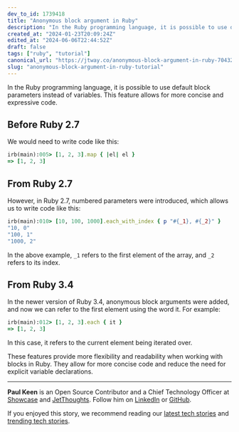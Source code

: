 ```yaml
---
dev_to_id: 1739418
title: "Anonymous block argument in Ruby"
description: "In the Ruby programming language, it is possible to use default block parameters instead of..."
created_at: "2024-01-23T20:09:24Z"
edited_at: "2024-06-06T22:44:52Z"
draft: false
tags: ["ruby", "tutorial"]
canonical_url: "https://jtway.co/anonymous-block-argument-in-ruby-70432da9b5c7"
slug: "anonymous-block-argument-in-ruby-tutorial"
---
```

In the Ruby programming language, it is possible to use default block parameters instead of variables. This feature allows for more concise and expressive code.

## Before Ruby 2.7

We would need to write code like this:

```ruby
irb(main):005> [1, 2, 3].map { |el| el }
=> [1, 2, 3]
```

## From Ruby 2.7

However, in Ruby 2.7, numbered parameters were introduced, which allows us to write code like this:

```ruby
irb(main):010> [10, 100, 1000].each_with_index { p "#{_1}, #{_2}" }
"10, 0"
"100, 1"
"1000, 2"
```

In the above example, `_1` refers to the first element of the array, and `_2` refers to its index.

## From Ruby 3.4

In the newer version of Ruby 3.4, anonymous block arguments were added, and now we can refer to the first element using the word it. For example:

```ruby
irb(main):012> [1, 2, 3].each { it }
=> [1, 2, 3]
```

In this case, it refers to the current element being iterated over.

These features provide more flexibility and readability when working with blocks in Ruby. They allow for more concise code and reduce the need for explicit variable declarations.

---

**Paul Keen** is an Open Source Contributor and a Chief Technology Officer at [Showcase](https://showca.se) and [JetThoughts](https://www.jetthoughts.com). Follow him on [LinkedIn](https://www.linkedin.com/in/paul-keen/) or [GitHub](https://github.com/pftg).

If you enjoyed this story, we recommend reading our [latest tech stories](https://jtway.co/latest) and [trending tech stories](https://jtway.co/trending).